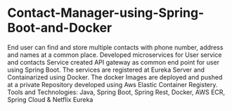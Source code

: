 # Contact-Manager-using-Spring-Boot-and-Docker
End user can find and store multiple contacts with phone number, address and names at a common place.
Developed microservices for User service and contacts Service
created API gateway as common end point for user using Spring Boot.
The services are registered at Eureka Server and Containarized using Docker.
The docker Images are deployed and pushed at a private Repository developed using Aws Elastic Container Registery.
Tools and Technologies: Java, Spring Boot, Spring Rest, Docker, AWS ECR, Spring Cloud & Netflix Eureka 


